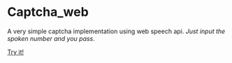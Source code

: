 # Captcha_web

A very simple captcha implementation using web speech api. *Just input the spoken number and you pass*.

<a href="https://harrybhaikafan.github.io/captcha_web">Try it!</a>
